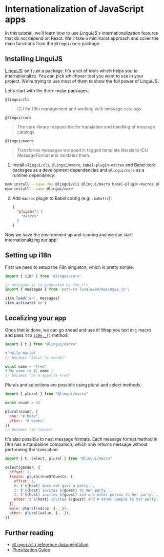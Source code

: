 # Internationalization of JavaScript apps

In this tutorial, we'll learn how to use LinguiJS's internationalization features that do not depend on React. We'll take a minimalist approach and cover the main functions from the `@lingui/core` package.

## Installing LinguiJS

[LinguiJS](https://github.com/lingui/js-lingui) isn't just a package. It's a set of tools which helps you to internationalize. You can pick whichever tool you want to use in your project. We're trying to use most of them to show the full power of LinguiJS.

Let's start with the three major packages:

`@lingui/cli`

> CLI for i18n management and working with message catalogs

`@lingui/core`

> The core library responsible for translation and handling of message catalogs

`@lingui/macro`

> Transforms messages wrapped in tagged template literals to ICU MessageFormat and validates them.

1. Install `@lingui/cli`, `@lingui/macro`, `babel-plugin-macros` and Babel core packages as a development dependencies and `@lingui/core` as a runtime dependency:

  ```bash npm2yarn
  npm install --save-dev @lingui/cli @lingui/macro babel-plugin-macros @babel/core
  npm install --save @lingui/core
  ```

2.  Add `macros` plugin to Babel config (e.g: `.babelrc`):

    ``` json
    {
      "plugins": [
        "macros"
      ]
    }
    ```

  Now we have the environment up and running and we can start internationalizing our app!

## Setting up i18n

First we need to setup the i18n singleton, which is pretty simple:

``` js
import { i18n } from '@lingui/core'

// messages.js is generated by the cli
import { messages } from 'path-to-locale/en/messages.js';

i18n.load('en', messages)
i18n.activate('en')
```

## Localizing your app

Once that is done, we can go ahead and use it! Wrap you text in [`t`](/docs/ref/macro.md#t) macro and pass it to [`i18n._()`](/docs/ref/core.md#i18n._) method:

``` js
import { t } from "@lingui/macro"

t`Hello World!`
// becomes "Salut le monde!"

const name = "Fred"
t`My name is ${ name }`
// becomes "Je m'appelle Fred"
```

Plurals and selections are possible using plural and select methods:

``` js
import { plural } from "@lingui/macro"

const count = 42

plural(count, {
  one: "# book",
  other: "# books"
})
// becomes "42 livres"
```

It's also possible to nest message formats. Each message format method in i18n has a standalone companion, which only returns message without performing the translation:

``` js
import { t, select, plural } from "@lingui/macro"

select(gender, {
  offset: 1,
  female: plural(numOfGuests, {
    offset: 1,
    0: t`${host} does not give a party.`,
    1: t`${host} invites ${guest} to her party.`,
    2: t`${host} invites ${guest} and one other person to her party.`,
    other: t`${host} invites ${guest} and # other people to her party.`
  }),
  male: plural(value, {...}),
  other: plural(value, {...}),
})
```

## Further reading

-   [`@lingui/cli` reference documentation](/docs/ref/cli.md)
-   [Pluralization Guide](/docs/guides/plurals.md)
